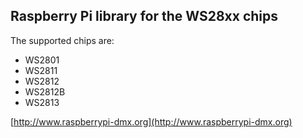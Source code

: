 ## Raspberry Pi library for the WS28xx chips ##

The supported chips are:

-  WS2801
-  WS2811
-  WS2812
-  WS2812B
-  WS2813


[http://www.raspberrypi-dmx.org](http://www.raspberrypi-dmx.org)

